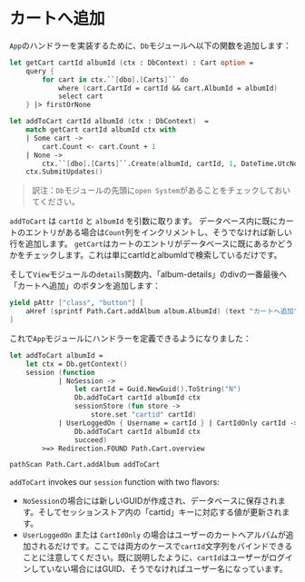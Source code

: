 # カートへ追加

`App`のハンドラーを実装するために、`Db`モジュールへ以下の関数を追加します：

```fsharp
let getCart cartId albumId (ctx : DbContext) : Cart option =
    query {
        for cart in ctx.``[dbo].[Carts]`` do
            where (cart.CartId = cartId && cart.AlbumId = albumId)
            select cart
    } |> firstOrNone
```

```fsharp
let addToCart cartId albumId (ctx : DbContext)  =
    match getCart cartId albumId ctx with
    | Some cart ->
        cart.Count <- cart.Count + 1
    | None ->
        ctx.``[dbo].[Carts]``.Create(albumId, cartId, 1, DateTime.UtcNow) |> ignore
    ctx.SubmitUpdates()
```

> 訳注：`Db`モジュールの先頭に`open System`があることをチェックしておいてください。

`addToCart` は `cartId` と `albumId` を引数に取ります。
データベース内に既にカートのエントリがある場合は`Count`列をインクリメントし、そうでなければ新しい行を追加します。
`getCart`はカートのエントリがデータベースに既にあるかどうかをチェックします。これは単にcartIdとalbumIdで検索しているだけです。

そして`View`モジュールの`details`関数内、「album-details」のdivの一番最後へ「カートへ追加」のボタンを追加します：

```fsharp
yield pAttr ["class", "button"] [
    aHref (sprintf Path.Cart.addAlbum album.AlbumId) (text "カートへ追加")
]
```

これで`App`モジュールにハンドラーを定義できるようになりました：

```fsharp
let addToCart albumId =
    let ctx = Db.getContext()
    session (function
            | NoSession -> 
                let cartId = Guid.NewGuid().ToString("N")
                Db.addToCart cartId albumId ctx
                sessionStore (fun store ->
                    store.set "cartid" cartId)
            | UserLoggedOn { Username = cartId } | CartIdOnly cartId ->
                Db.addToCart cartId albumId ctx
                succeed)
        >=> Redirection.FOUND Path.Cart.overview
```

```fsharp
pathScan Path.Cart.addAlbum addToCart
```

`addToCart` invokes our `session` function with two flavors:

- `NoSession`の場合には新しいGUIDが作成され、データベースに保存されます。そしてセッションストア内の「cartid」キーに対応する値が更新されます。
- `UserLoggedOn` または `CartIdOnly` の場合はユーザーのカートへアルバムが追加されるだけです。ここでは両方のケースで`cartId`文字列をバインドできることに注意してください。既に説明したように、`cartId`はユーザーがログインしていない場合にはGUID、そうでなければユーザー名になっています。
